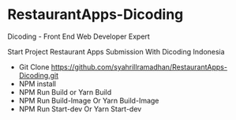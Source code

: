# RestaurantApps-Dicoding
Dicoding - Front End Web Developer Expert

Start Project Restaurant Apps Submission With Dicoding Indonesia
- Git Clone https://github.com/syahrillramadhan/RestaurantApps-Dicoding.git
- NPM install
- NPM Run Build or Yarn Build
- NPM Run Build-Image Or Yarn Build-Image
- NPM Run Start-dev Or Yarn Start-dev
